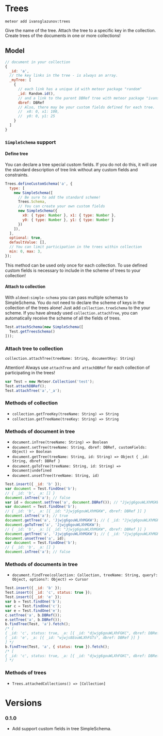 # Trees

```
meteor add ivansglazunov:trees
```

Give the name of the tree. Attach the tree to a specific key in the collection. Create trees of the documents in one or more collections!

## Model
```js
// document in your collection
{
  _id: 'a',
  // the key links in the tree - is always an array.
  _myTree: [
    {
      // each link has a unique id with meteor package "random"
      _id: Random.id(),
      // and a link to the parent DBRef tree with meteor package "ivansglazunov:dbrefs"
      dbref: DBRef
      // Also, there may be your custom fields defined for each tree.
      //  x0: 0, x1: 100,
      //  y0: 0, y1: 25
    }
  ]
}
```

### `SimpleSchema` support

#### Define tree

You can declare a tree special custom fields.
If you do not do this, it will use the standard description of tree link without any custom fields and constraints.
```js
Trees.defineCustomSchema('a', {
  type: [
    new SimpleSchema([
      // Be sure to add the standard scheme!
      Trees.Schema,
      // You can create your own custom fields
      new SimpleSchema({
        x0: { type: Number }, x1: { type: Number },
        y0: { type: Number }, y1: { type: Number }
      })
    ]),
  ],
  optional: true,
  defaultValue: [],
  // You can limit participation in the trees within collection
  min: 0, max: 3,
});
```
This method can be used only once for each collection.
To use defined custom fields is necessary to include in the scheme of trees to your collection!

#### Attach to collection

With `aldeed:simple-schema` you can pass multiple schemas to SimpleSchema.
You do not need to declare the scheme of keys in the collection of the trees alone! Just add `collection.treeSchema` to the your scheme.
If you have already used `collection.attachTree`, you can automatically receive the scheme of all the fields of trees.

```js
Test.attachSchema(new SimpleSchema([
  Test.getTreesSchema()
]));
```

### Attach tree to collection

`collection.attachTree(treeName: String, documentKey: String)`

Attention! Always use `attachTree` and` attachDBRef` for each collection of participating in the trees!

```js
var Test = new Meteor.Collection('test');
Test.attachDBRef();
Test.attachTree('a','_a');
```

### Methods of collection

* `collection.getTreeKey(treeName: String) => String`
* `collection.getTreeName(treeKey: String) => String`

### Methods of document in tree

* `document.inTree(treeName: String) => Boolean`
* `document.setTree(treeName: String, dbref: DBRef, customFields: Object) => Boolean`
* `document.getTree(treeName: String, id: String) => Object { _id: String, dbref: DBRef }`
* `document.goToTree(treeName: String, id: String) => Document|undefined`
* `document.unsetTree(treeName: String, id)`

```js
Test.insert({ _id: 'b' });
var document = Test.findOne('b');
// { _id: 'b', _a: [] }
document.inTree('a'); // false
var id = document.setTree('a', document.DBRef()); // "Jjwjg6gouWLXhMGKW"
var document = Test.findOne('b');
// { _id: 'b', _a: [{ _id: "Jjwjg6gouWLXhMGKW", dbref: DBRef }] }
document.inTree('a'); // true
document.getTree('a', 'Jjwjg6gouWLXhMGKW'); // { _id: "Jjwjg6gouWLXhMGKW", dbref: DBRef }
document.goToTree('a', 'Jjwjg6gouWLXhMGKW');
// { _id: 'b', _a: [{ _id: "Jjwjg6gouWLXhMGKW", dbref: DBRef }] }
document.getTree('a', 'Jjwjg6gouWLXhMGKW'); // { _id: "Jjwjg6gouWLXhMGKW", dbref: DBRef }
document.unsetTree('a', id);
var document = Test.findOne('b');
// { _id: 'b', _a: [] }
document.inTree('a'); // false
```

### Methods of documents in tree

* `document.findTree(collection: Collection, treeName: String, query?: Object, options?: Object) => Cursor`

```js
Test.insert({ _id: 'b' });
Test.insert({ _id: 'c', status: true });
Test.insert({ _id: 'e' });
var b = Test.findOne('b');
var c = Test.findOne('c');
var e = Test.findOne('e');
c.setTree('a', b.DBRef());
e.setTree('a', b.DBRef());
b.findTree(Test, 'a').fetch();
/* [
{ _id: 'c', status: true, _a: [{ _id: "djwjg6gouWLXhFGKC", dbref: DBRef }] },
{ _id: 'e', _a: [{ _id: "wjwjs8EouWLXhFGTs", dbref: DBRef }] }
] */
b.findTree(Test, 'a', { status: true }).fetch();
/* [
{ _id: 'c', status: true, _a: [{ _id: "djwjg6gouWLXhFGKC", dbref: DBRef }] }
] */
```


### Methods of trees

* `Trees.attachedCollections() => [Collection]`

# Versions

### 0.1.0

* Add support custom fields in tree SimpleSchema.
